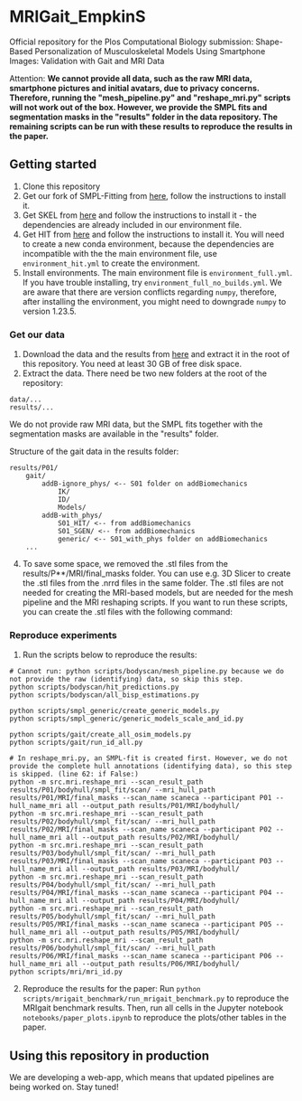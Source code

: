 # MRIGait_EmpkinS
Official repository for the Plos Computational Biology submission: Shape-Based Personalization of Musculoskeletal Models Using Smartphone Images: Validation with Gait and MRI Data

Attention:
**We cannot provide all data, such as the raw MRI data, smartphone pictures and initial avatars, due to privacy concerns. Therefore, running the "mesh_pipeline.py" and "reshape_mri.py" scripts will not work out of the box. However, we provide the SMPL fits and segmentation masks in the "results" folder in the data repository. The remaining scripts can be run with these results to reproduce the results in the paper.**

## Getting started

1. Clone this repository
2. Get our fork of SMPL-Fitting from [here](https://github.com/gambimar/SMPL-Fitting/), follow the instructions to install it.
3. Get SKEL from [here](https://github.com/MarilynKeller/SKEL) and follow the instructions to install it - the dependencies are already included in our environment file.
4. Get HIT from [here](https://github.com/MarilynKeller/HIT) and follow the instructions to install it. You will need to create a new conda environment, because the dependencies are incompatible with the the main environment file, use `environment_hit.yml` to create the environment. 
5. Install environments. The main environment file is `environment_full.yml`. If you have trouble installing, try `environment_full_no_builds.yml`. We are aware that there are version conflicts regarding `numpy`, therefore, after installing the environment, you might need to downgrade `numpy` to version 1.23.5.

### Get our data
1. Download the data and the results from [here](https://zenodo.org/uploads/15791380) and extract it in the root of this repository. You need at least 30 GB of free disk space.
2. Extract the data. There need be two new folders at the root of the repository:
```
data/...
results/...
```
We do not provide raw MRI data, but the SMPL fits together with the segmentation masks are available in the "results" folder.

Structure of the gait data in the results folder:
```
results/P01/
    gait/
        addB-ignore_phys/ <-- S01 folder on addBiomechanics
            IK/
            ID/
            Models/
        addB-with_phys/
            S01_HIT/ <-- from addBiomechanics
            S01_SGEN/ <-- from addBiomechanics
            generic/ <-- S01_with_phys folder on addBiomechanics
    ...
```
4. To save some space, we removed the .stl files from the results/P**/MRI/final_masks folder. You can use e.g. 3D Slicer to create the .stl files from the .nrrd files in the same folder. The .stl files are not needed for creating the MRI-based models, but are needed for the mesh pipeline and the MRI reshaping scripts. If you want to run these scripts, you can create the .stl files with the following command:

### Reproduce experiments
1. Run the scripts below to reproduce the results:
```
# Cannot run: python scripts/bodyscan/mesh_pipeline.py because we do not provide the raw (identifying) data, so skip this step.
python scripts/bodyscan/hit_predictions.py
python scripts/bodyscan/all_bisp_estimations.py

python scripts/smpl_generic/create_generic_models.py
python scripts/smpl_generic/generic_models_scale_and_id.py

python scripts/gait/create_all_osim_models.py
python scripts/gait/run_id_all.py

# In reshape_mri.py, an SMPL-fit is created first. However, we do not provide the complete hull annotations (identifying data), so this step is skipped. (line 62: if False:)
python -m src.mri.reshape_mri --scan_result_path results/P01/bodyhull/smpl_fit/scan/ --mri_hull_path results/P01/MRI/final_masks --scan_name scaneca --participant P01 --hull_name_mri all --output_path results/P01/MRI/bodyhull/
python -m src.mri.reshape_mri --scan_result_path results/P02/bodyhull/smpl_fit/scan/ --mri_hull_path results/P02/MRI/final_masks --scan_name scaneca --participant P02 --hull_name_mri all --output_path results/P02/MRI/bodyhull/
python -m src.mri.reshape_mri --scan_result_path results/P03/bodyhull/smpl_fit/scan/ --mri_hull_path results/P03/MRI/final_masks --scan_name scaneca --participant P03 --hull_name_mri all --output_path results/P03/MRI/bodyhull/
python -m src.mri.reshape_mri --scan_result_path results/P04/bodyhull/smpl_fit/scan/ --mri_hull_path results/P04/MRI/final_masks --scan_name scaneca --participant P04 --hull_name_mri all --output_path results/P04/MRI/bodyhull/
python -m src.mri.reshape_mri --scan_result_path results/P05/bodyhull/smpl_fit/scan/ --mri_hull_path results/P05/MRI/final_masks --scan_name scaneca --participant P05 --hull_name_mri all --output_path results/P05/MRI/bodyhull/
python -m src.mri.reshape_mri --scan_result_path results/P06/bodyhull/smpl_fit/scan/ --mri_hull_path results/P06/MRI/final_masks --scan_name scaneca --participant P06 --hull_name_mri all --output_path results/P06/MRI/bodyhull/
python scripts/mri/mri_id.py
```
2. Reproduce the results for the paper:
Run `python scripts/mrigait_benchmark/run_mrigait_benchmark.py` to reproduce the MRIgait benchmark results. Then, run all cells in the Jupyter notebook `notebooks/paper_plots.ipynb` to reproduce the plots/other tables in the paper.

## Using this repository in production

We are developing a web-app, which means that updated pipelines are being worked on. Stay tuned!